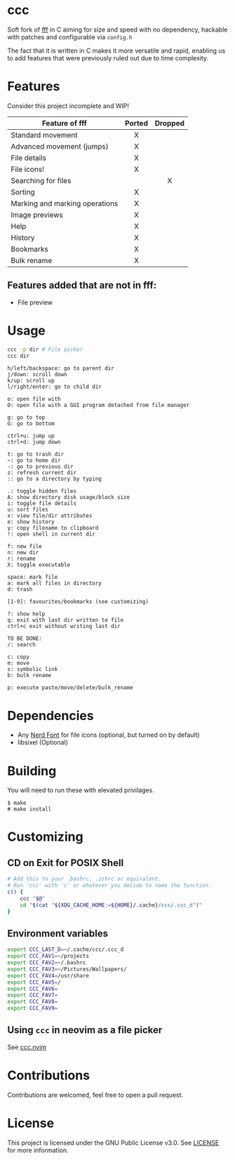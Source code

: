 # ccc
Soft fork of [fff](https://github.com/bogdan-the-great/fff) in C aiming for size and speed with no dependency, hackable with patches and configurable via `config.h`

The fact that it is written in C makes it more versatile and rapid, enabling us to add features that were previously ruled out due to time complexity.

# Features
Consider this project incomplete and WIP!

| Feature of fff                 | Ported | Dropped |
|--------------------------------|:------:|:-------:|
| Standard movement              |   X    |         |
| Advanced movement (jumps)      |   X    |         |
| File details                   |   X    |         |
| File icons!                    |   X    |         |
| Searching for files            |        |    X    |
| Sorting                        |   X    |         |
| Marking and marking operations |   X    |         |
| Image previews                 |   X    |         |
| Help                           |   X    |         |
| History                        |   X    |         |
| Bookmarks                      |   X    |         |
| Bulk rename                    |   X    |         |

## Features added that are not in fff:
- File preview

# Usage
```sh
ccc -p dir # File picker
ccc dir
```

```
h/left/backspace: go to parent dir
j/down: scroll down
k/up: scroll up
l/right/enter: go to child dir

o: open file with
O: open file with a GUI program detached from file manager

g: go to top
G: go to bottom

ctrl+u: jump up
ctrl+d: jump down

t: go to trash dir
~: go to home dir
-: go to previous dir
z: refresh current dir
:: go to a directory by typing

.: toggle hidden files
A: show directory disk usage/block size
i: toggle file details
u: sort files
x: view file/dir attributes
e: show history
y: copy filename to clipboard
!: open shell in current dir

f: new file
n: new dir
r: rename
X: toggle executable

space: mark file
a: mark all files in directory
d: trash

[1-9]: favourites/bookmarks (see customizing)

?: show help
q: exit with last dir written to file
ctrl+c exit without writing last dir

TO BE DONE:
/: search

c: copy
m: move
s: symbolic link
b: bulk rename

p: execute paste/move/delete/bulk_rename

```

# Dependencies
- Any [Nerd Font](https://www.nerdfonts.com/) for file icons (optional, but turned on by default)
- libsixel (Optional)

# Building
You will need to run these with elevated privilages.
```
$ make 
# make install
```

# Customizing
## CD on Exit for POSIX Shell
```sh
# Add this to your .bashrc, .zshrc or equivalent.
# Run 'ccc' with 'c' or whatever you decide to name the function.
c() {
    ccc "$@"
    cd "$(cat "${XDG_CACHE_HOME:=${HOME}/.cache}/ccc/.ccc_d")"
}
```
## Environment variables
```sh
export CCC_LAST_D=~/.cache/ccc/.ccc_d
export CCC_FAV1=~/projects
export CCC_FAV2=~/.bashrc
export CCC_FAV3=~/Pictures/Wallpapers/
export CCC_FAV4=/usr/share
export CCC_FAV5=/
export CCC_FAV6=
export CCC_FAV7=
export CCC_FAV8=
export CCC_FAV9=
```
## Using `ccc` in neovim as a file picker
See [ccc.nvim](https://github.com/night0721/ccc.nvim)

# Contributions
Contributions are welcomed, feel free to open a pull request.

# License
This project is licensed under the GNU Public License v3.0. See [LICENSE](https://github.com/night0721/ccc/blob/master/LICENSE) for more information.
